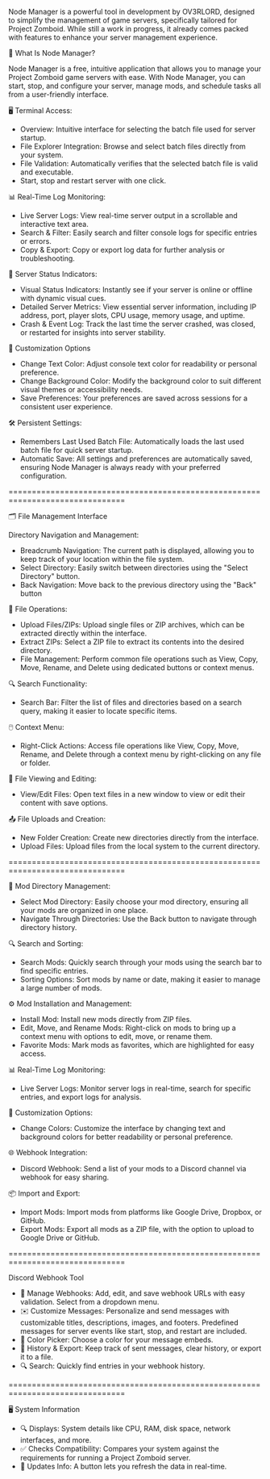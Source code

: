 Node Manager is a powerful tool in development by OV3RLORD, designed to simplify the management of game servers, specifically tailored for Project Zomboid. While still a work in progress, it already comes packed with features to enhance your server management experience.

📂 What Is Node Manager?

Node Manager is a free, intuitive application that allows you to manage your Project Zomboid game servers with ease. With Node Manager, you can start, stop, and configure your server, manage mods, and schedule tasks all from a user-friendly interface. 


🖥️ Terminal Access:

- Overview: Intuitive interface for selecting the batch file used for server startup.
- File Explorer Integration: Browse and select batch files directly from your system. 
- File Validation: Automatically verifies that the selected batch file is valid and executable.
- Start, stop and restart server with one click. 

📊 Real-Time Log Monitoring:

- Live Server Logs: View real-time server output in a scrollable and interactive text area.
- Search & Filter: Easily search and filter console logs for specific entries or errors.
- Copy & Export: Copy or export log data for further analysis or troubleshooting.

🔄 Server Status Indicators:

- Visual Status Indicators: Instantly see if your server is online or offline with dynamic visual cues.
- Detailed Server Metrics: View essential server information, including IP address, port, player slots, CPU usage, memory usage, and uptime.
- Crash & Event Log: Track the last time the server crashed, was closed, or restarted for insights into server stability.

🎨 Customization Options

- Change Text Color: Adjust console text color for readability or personal preference.
- Change Background Color: Modify the background color to suit different visual themes or accessibility needs.
- Save Preferences: Your preferences are saved across sessions for a consistent user experience.

🛠️ Persistent Settings:

- Remembers Last Used Batch File: Automatically loads the last used batch file for quick server startup.
- Automatic Save: All settings and preferences are automatically saved, ensuring Node Manager is always ready with your preferred configuration.
  
===============================================================================

🗂️ File Management Interface

Directory Navigation and Management:

- Breadcrumb Navigation: The current path is displayed, allowing you to keep track of your location within the file system.
- Select Directory: Easily switch between directories using the "Select Directory" button.
- Back Navigation: Move back to the previous directory using the "Back" button

🔄 File Operations:

- Upload Files/ZIPs: Upload single files or ZIP archives, which can be extracted directly within the interface.
- Extract ZIPs: Select a ZIP file to extract its contents into the desired directory.
- File Management: Perform common file operations such as View, Copy, Move, Rename, and Delete using dedicated buttons or context menus.

🔍 Search Functionality:

- Search Bar: Filter the list of files and directories based on a search query, making it easier to locate specific items.

🖱️ Context Menu:

- Right-Click Actions: Access file operations like View, Copy, Move, Rename, and Delete through a context menu by right-clicking on any file or folder.

📝 File Viewing and Editing:

- View/Edit Files: Open text files in a new window to view or edit their content with save options.

📤 File Uploads and Creation:

- New Folder Creation: Create new directories directly from the interface.
- Upload Files: Upload files from the local system to the current directory.

=============================================================================== 

📂 Mod Directory Management:

- Select Mod Directory: Easily choose your mod directory, ensuring all your mods are organized in one place.
- Navigate Through Directories: Use the Back button to navigate through directory history. 

🔍 Search and Sorting:

- Search Mods: Quickly search through your mods using the search bar to find specific entries.
- Sorting Options: Sort mods by name or date, making it easier to manage a large number of mods.

⚙️ Mod Installation and Management:

- Install Mod: Install new mods directly from ZIP files.
- Edit, Move, and Rename Mods: Right-click on mods to bring up a context menu with options to edit, move, or rename them.
- Favorite Mods: Mark mods as favorites, which are highlighted for easy access.

📊 Real-Time Log Monitoring:

- Live Server Logs: Monitor server logs in real-time, search for specific entries, and export logs for analysis.

🎨 Customization Options:

- Change Colors: Customize the interface by changing text and background colors for better readability or personal preference.
  
🌐 Webhook Integration:

- Discord Webhook: Send a list of your mods to a Discord channel via webhook for easy sharing.
  
📦 Import and Export:

- Import Mods: Import mods from platforms like Google Drive, Dropbox, or GitHub.
- Export Mods: Export all mods as a ZIP file, with the option to upload to Google Drive or GitHub.

===============================================================================

Discord Webhook Tool

- 🔗 Manage Webhooks: Add, edit, and save webhook URLs with easy validation. Select from a dropdown menu.
- ✉️ Customize Messages: Personalize and send messages with customizable titles, descriptions, images, and footers. Predefined messages for server events like start, stop, and restart are included.
- 🎨 Color Picker: Choose a color for your message embeds.
- 📝 History & Export: Keep track of sent messages, clear history, or export it to a file.
- 🔍 Search: Quickly find entries in your webhook history.
  
===============================================================================

🖥️ System Information

- 🔍 Displays: System details like CPU, RAM, disk space, network interfaces, and more.
- ✅ Checks Compatibility: Compares your system against the requirements for running a Project Zomboid server.
- 🔄 Updates Info: A button lets you refresh the data in real-time.

